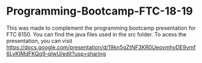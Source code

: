 # Programming-Bootcamp-FTC-18-19
This was made to complement the programming bootcamp presentation for FTC 6150. 
You can find the java files used in the src folder. 
To acess the presentation, you can visit https://docs.google.com/presentation/d/19kn5gZtNF3KR0UeovmhyDE9vmf6LyKIMdFKQg9-qlwU/edit?usp=sharing
